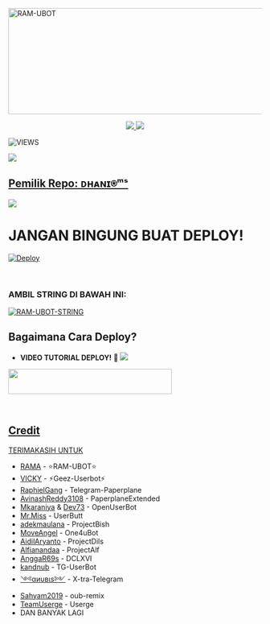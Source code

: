 <a href="https://www.instagram.com/ramadh20?r=nametag"><img src="https://images.cooltext.com/5534452.png" width="516" height="211" alt="  RAM-UBOT" /></a>

<p align="center">
  <a href="https://github.com/DHANIMS/MS-USERBOT/fork">
    <img src="https://img.shields.io/github/forks/DHANIMS/MS-USERBOT?label=Fork&style=social">
    
  </a>
  <a href="https://github.com/ramadhani892/RAM-UBOT">
    <img src="https://img.shields.io/github/stars/DHANIMS/MS-USERBOT?style=social">
  </a>
</p>  

![VIEWS](https://komarev.com/ghpvc/?username=DHANIMS)

<a href="https://t.me/MIMIK_SUSU1"><img src="https://img.shields.io/badge/KODE%20PENILAIAN-A+-blue.svg?style=for-the-badge&logo=Factor.">

## Pemilik Repo: ᴅʜᴀɴɪ⍟ᵐˢ
[<img src="https://media0.giphy.com/media/ya4eevXU490Iw/giphy.gif">](https://t.me/PokokNygt)
##
##



# JANGAN BINGUNG BUAT DEPLOY!
[![Deploy](https://telegra.ph/file/f042302b3a5a8fe6b4a48.jpg)](https://heroku.com/deploy?template=https://github.com/DHANIMS/MS-USERBOT.git)



<p align="center">&nbsp;</p>



### AMBIL STRING DI BAWAH INI:

 [![RAM-UBOT-STRING](https://replit.com/badge/github/@ramadhani892/RAM-UBOT)](https://replit.com/@ramadhani892/RAM-UBOT-STRING)


## Bagaimana Cara Deploy?


* **VIDEO TUTORIAL DEPLOY!** 🔧
[<img src=https://telegra.ph/file/37c7a54f72b2be24d6793.jpg>](https://t.me/UserbotChannel/36)



<a href="https://t.me/mimik_susu1"><img src="https://img.shields.io/badge/Deploy%20To%20Heroku-black?style=flat&logo=Heroku" width="325" height="50.100" />

<br>
</p>

## Credit
TERIMAKASIH UNTUK
*   [RAMA](https://github.com/ramadhani892) - ⭐RAM-UBOT⭐
*   [VICKY](https://github.com/vckyou) - ⚡Geez-Userbot⚡
*   [RaphielGang](https://github.com/RaphielGang) - Telegram-Paperplane
*   [AvinashReddy3108](https://github.com/AvinashReddy3108) - PaperplaneExtended
*   [Mkaraniya](https://github.com/mkaraniya) & [Dev73](https://github.com/Devp73) - OpenUserBot
*   [Mr.Miss](https://github.com/keselekpermen69) - UserButt
*   [adekmaulana](https://github.com/adekmaulana) - ProjectBish
*   [MoveAngel](https://github.com/MoveAngel) - One4uBot
*   [AidilAryanto](https://github.com/aidilaryanto) - ProjectDils 
*   [Alfianandaa](https://github.com/alfianandaa/ProjectAlf) - ProjectAlf
*   [AnggaR69s](https://github.com/GengKapak/DCLXVI) - DCLXVI
*   [kandnub](https://github.com/kandnub) - TG-UserBot
*   [༺αиυвιѕ༻](https://github.com/Dark-Princ3) - X-tra-Telegram
*   [Sahyam2019](https://github.com/sahyam2019/oub-remix) - oub-remix
*   [TeamUserge](https://github.com/UsergeTeam/Userge) - Userge
*   DAN BANYAK LAGI 

